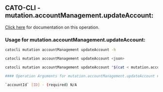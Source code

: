 
## CATO-CLI - mutation.accountManagement.updateAccount:
[Click here](https://api.catonetworks.com/documentation/#mutation-mutation.accountManagement.updateAccount) for documentation on this operation.

### Usage for mutation.accountManagement.updateAccount:

```bash
catocli mutation accountManagement updateAccount -h

catocli mutation accountManagement updateAccount <json>

catocli mutation accountManagement updateAccount "$(cat < mutation.accountManagement.updateAccount.json)"

#### Operation Arguments for mutation.accountManagement.updateAccount ####

`accountId` [ID] - (required) N/A    
